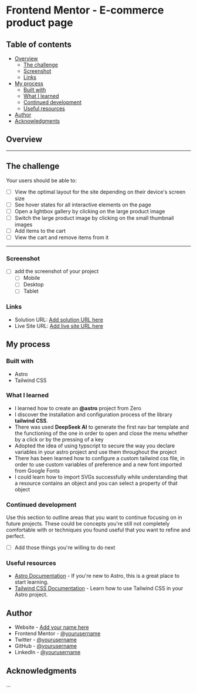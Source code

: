 # Frontend Mentor - E-commerce product page

## Table of contents

- [Overview](#overview)
  - [The challenge](#the-challenge)
  - [Screenshot](#screenshot)
  - [Links](#links)
- [My process](#my-process)
  - [Built with](#built-with)
  - [What I learned](#what-i-learned)
  - [Continued development](#continued-development)
  - [Useful resources](#useful-resources)
- [Author](#author)
- [Acknowledgments](#acknowledgments)

## Overview

---

## The challenge

Your users should be able to:

- [ ] View the optimal layout for the site depending on their device's screen size
- [ ] See hover states for all interactive elements on the page
- [ ] Open a lightbox gallery by clicking on the large product image
- [ ] Switch the large product image by clicking on the small thumbnail images
- [ ] Add items to the cart
- [ ] View the cart and remove items from it

---

### Screenshot

- [ ] add the screenshot of your project
  - [ ] Mobile
  - [ ] Desktop
  - [ ] Tablet

### Links

- Solution URL: [Add solution URL here](https://your-solution-url.com)
- Live Site URL: [Add live site URL here](https://your-live-site-url.com)

## My process

### Built with

- Astro
- Tailwind CSS

### What I learned

- I learned how to create an **@astro** project from Zero
- I discover the installation and configuration process of the library **tailwind CSS**.
- There was used **DeepSeek AI** to generate the first nav bar template and the functioning of the one in order to open and close the menu whether by a click or by the pressing of a key
- Adopted the idea of using typscript to secure the way you declare variables in your astro project and use them throughout the project
- There has been learned how to configure a custom tailwind css file, in order to use custom variables of preference and a new font imported from Google Fonts
- I could learn how to import SVGs successfully while understanding that a resource contains an object and you can select a property of that object

### Continued development

Use this section to outline areas that you want to continue focusing on in future projects. These could be concepts you're still not completely comfortable with or techniques you found useful that you want to refine and perfect.

- [ ] Add those things you're willing to do next

### Useful resources

- [Astro Documentation](https://docs.astro.build/en/getting-started/) - If you're new to Astro, this is a great place to start learning.
- [Tailwind CSS Documentation](https://tailwindcss.com/docs/installation/framework-guides/astro) - Learn how to use Tailwind CSS in your Astro project.

## Author

- Website - [Add your name here](https://www.your-site.com)
- Frontend Mentor - [@yourusername](https://www.frontendmentor.io/profile/yourusername)
- Twitter - [@yourusername](https://www.twitter.com/yourusername)
- GitHub - [@yourusername](https://www.github.com/yourusername)
- LinkedIn - [@yourusername](https://www.linkedin.com/in/yourusername/)

## Acknowledgments

...
